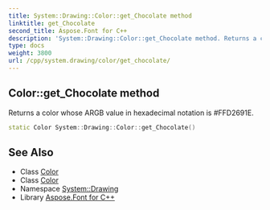 ```yaml
---
title: System::Drawing::Color::get_Chocolate method
linktitle: get_Chocolate
second_title: Aspose.Font for C++
description: 'System::Drawing::Color::get_Chocolate method. Returns a color whose ARGB value in hexadecimal notation is #FFD2691E in C++.'
type: docs
weight: 3800
url: /cpp/system.drawing/color/get_chocolate/
---
```

## Color::get_Chocolate method


Returns a color whose ARGB value in hexadecimal notation is #FFD2691E.

```cpp
static Color System::Drawing::Color::get_Chocolate()
```

## See Also

* Class [Color](../)
* Class [Color](../)
* Namespace [System::Drawing](../../)
* Library [Aspose.Font for C++](../../../)
